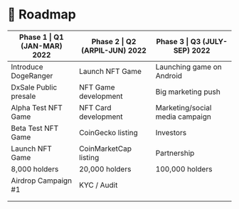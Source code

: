 # 📍 Roadmap

| Phase 1 \| Q1 (JAN-MAR) 2022 | Phase 2 \| Q2 (ARPIL-JUN) 2022 | Phase 3 \| Q3 (JULY-SEP) 2022   |
| ---------------------------- | ------------------------------ | ------------------------------- |
| Introduce DogeRanger         | Launch NFT Game                | Launching game on Android       |
| DxSale Public presale        | NFT Game development           | Big marketing push              |
| Alpha Test NFT Game          | NFT Card development           | Marketing/social media campaign |
| Beta Test NFT Game           | CoinGecko listing              | Investors                       |
| Launch NFT Game              | CoinMarketCap listing          | Partnership                     |
| 8,000 holders                | 20,000 holders                 | 100,000 holders                 |
| Airdrop Campaign #1          | KYC / Audit                    |                                 |
|                              |                                |                                 |
|                              |                                |                                 |
